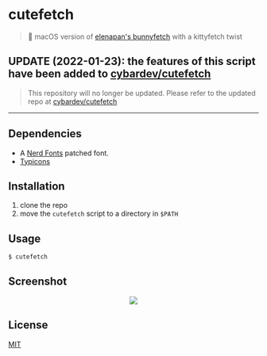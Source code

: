 # cutefetch
> 🐰 macOS version of [elenapan's bunnyfetch](https://github.com/elenapan/dotfiles/blob/master/bin/bunnyfetch) with a kittyfetch twist

## UPDATE (2022-01-23): the features of this script have been added to [cybardev/cutefetch](https://github.com/cybardev/cutefetch)
> This repository will no longer be updated. Please refer to the updated repo at [cybardev/cutefetch](https://github.com/cybardev/cutefetch)

---

## Dependencies
- A [Nerd Fonts](https://github.com/ryanoasis/nerd-fonts) patched font.
- [Typicons](https://www.s-ings.com/typicons/)

## Installation
1. clone the repo
2. move the `cutefetch` script to a directory in `$PATH`

## Usage
```sh
$ cutefetch
```

## Screenshot
<center><img src="https://user-images.githubusercontent.com/50134239/106631109-a1e44400-65a6-11eb-9a66-b094904f46bd.png"></center>

## License
[MIT](LICENSE)
